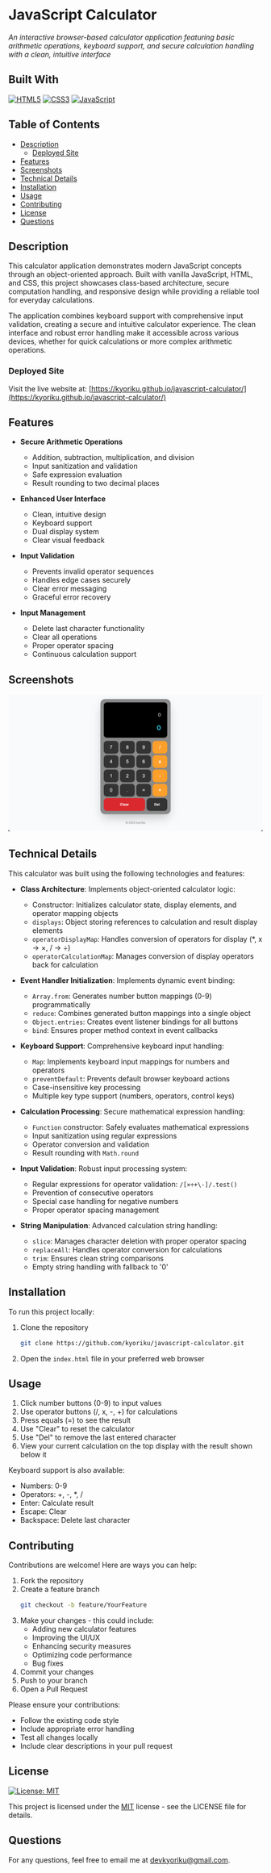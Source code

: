 # JavaScript Calculator
*An interactive browser-based calculator application featuring basic arithmetic operations, keyboard support, and secure calculation handling with a clean, intuitive interface*

## Built With
[![HTML5](https://img.shields.io/badge/HTML5-E34F26.svg?style=for-the-badge&logo=HTML5&logoColor=white)](https://developer.mozilla.org/en-US/docs/Web/HTML)
[![CSS3](https://img.shields.io/badge/CSS3-1572B6.svg?style=for-the-badge&logo=CSS3&logoColor=white)](https://developer.mozilla.org/en-US/docs/Web/CSS)
[![JavaScript](https://img.shields.io/badge/JavaScript-F7DF1E.svg?style=for-the-badge&logo=JavaScript&logoColor=black)](https://developer.mozilla.org/en-US/docs/Web/JavaScript)

## Table of Contents
- [Description](#description)
  - [Deployed Site](#deployed-site)
- [Features](#features)
- [Screenshots](#screenshots)
- [Technical Details](#technical-details)
- [Installation](#installation)
- [Usage](#usage)
- [Contributing](#contributing)
- [License](#license)
- [Questions](#questions)

## Description
This calculator application demonstrates modern JavaScript concepts through an object-oriented approach. Built with vanilla JavaScript, HTML, and CSS, this project showcases class-based architecture, secure computation handling, and responsive design while providing a reliable tool for everyday calculations.

The application combines keyboard support with comprehensive input validation, creating a secure and intuitive calculator experience. The clean interface and robust error handling make it accessible across various devices, whether for quick calculations or more complex arithmetic operations.

### Deployed Site
Visit the live website at: [https://kyoriku.github.io/javascript-calculator/](https://kyoriku.github.io/javascript-calculator/)

## Features
* **Secure Arithmetic Operations**
  * Addition, subtraction, multiplication, and division
  * Input sanitization and validation
  * Safe expression evaluation
  * Result rounding to two decimal places

* **Enhanced User Interface**
  * Clean, intuitive design
  * Keyboard support
  * Dual display system
  * Clear visual feedback

* **Input Validation**
  * Prevents invalid operator sequences
  * Handles edge cases securely
  * Clear error messaging
  * Graceful error recovery

* **Input Management**
  * Delete last character functionality
  * Clear all operations
  * Proper operator spacing
  * Continuous calculation support

## Screenshots
![Calculator Application Screenshot](assets/screenshots/JavaScriptCalculator.jpg)

## Technical Details
This calculator was built using the following technologies and features:

* **Class Architecture**: Implements object-oriented calculator logic:
   * Constructor: Initializes calculator state, display elements, and operator mapping objects
   * `displays`: Object storing references to calculation and result display elements
   * `operatorDisplayMap`: Handles conversion of operators for display (*, x → ×, / → ÷)
   * `operatorCalculationMap`: Manages conversion of display operators back for calculation

* **Event Handler Initialization**: Implements dynamic event binding:
   * `Array.from`: Generates number button mappings (0-9) programmatically
   * `reduce`: Combines generated button mappings into a single object
   * `Object.entries`: Creates event listener bindings for all buttons
   * `bind`: Ensures proper method context in event callbacks

* **Keyboard Support**: Comprehensive keyboard input handling:
   * `Map`: Implements keyboard input mappings for numbers and operators
   * `preventDefault`: Prevents default browser keyboard actions
   * Case-insensitive key processing
   * Multiple key type support (numbers, operators, control keys)

* **Calculation Processing**: Secure mathematical expression handling:
   * `Function` constructor: Safely evaluates mathematical expressions
   * Input sanitization using regular expressions
   * Operator conversion and validation
   * Result rounding with `Math.round`

* **Input Validation**: Robust input processing system:
   * Regular expressions for operator validation: `/[×÷+\-]/.test()`
   * Prevention of consecutive operators
   * Special case handling for negative numbers
   * Proper operator spacing management

* **String Manipulation**: Advanced calculation string handling:
   * `slice`: Manages character deletion with proper operator spacing
   * `replaceAll`: Handles operator conversion for calculations
   * `trim`: Ensures clean string comparisons
   * Empty string handling with fallback to '0'

## Installation
To run this project locally:

1. Clone the repository
    ```bash
    git clone https://github.com/kyoriku/javascript-calculator.git
    ```
2. Open the `index.html` file in your preferred web browser

## Usage
1. Click number buttons (0-9) to input values
2. Use operator buttons (/, x, -, +) for calculations
3. Press equals (=) to see the result
4. Use "Clear" to reset the calculator
5. Use "Del" to remove the last entered character
6. View your current calculation on the top display with the result shown below it

Keyboard support is also available:
- Numbers: 0-9
- Operators: +, -, *, /
- Enter: Calculate result
- Escape: Clear
- Backspace: Delete last character

## Contributing
Contributions are welcome! Here are ways you can help:

1. Fork the repository
2. Create a feature branch
    ```bash
    git checkout -b feature/YourFeature
    ```
3. Make your changes - this could include:
    * Adding new calculator features
    * Improving the UI/UX
    * Enhancing security measures
    * Optimizing code performance
    * Bug fixes
4. Commit your changes
5. Push to your branch
6. Open a Pull Request

Please ensure your contributions:
* Follow the existing code style
* Include appropriate error handling
* Test all changes locally
* Include clear descriptions in your pull request

## License
[![License: MIT](https://img.shields.io/badge/License-MIT-blue.svg?style=for-the-badge&logo=mit)](https://opensource.org/licenses/MIT)

This project is licensed under the [MIT](https://opensource.org/licenses/MIT) license - see the LICENSE file for details.

## Questions
For any questions, feel free to email me at devkyoriku@gmail.com.